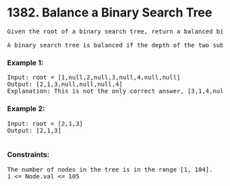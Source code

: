 # 1382. Balance a Binary Search Tree

<pre>Given the root of a binary search tree, return a balanced binary search tree with the same node values. If there is more than one answer, return any of them.

A binary search tree is balanced if the depth of the two subtrees of every node never differs by more than 1.</pre>

 

### Example 1:


<pre>Input: root = [1,null,2,null,3,null,4,null,null]
Output: [2,1,3,null,null,null,4]
Explanation: This is not the only correct answer, [3,1,4,null,2] is also correct.</pre>

### Example 2:

<pre>
Input: root = [2,1,3]
Output: [2,1,3]
 </pre>

### Constraints:
<pre>
The number of nodes in the tree is in the range [1, 104].
1 <= Node.val <= 105</pre>
